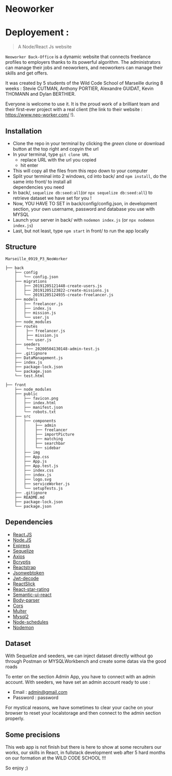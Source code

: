 # Neoworker

# Deployement : 

> A Node/React Js website

`Neoworker Back-Office` is a dynamic website that connects freelance profiles to employers thanks to its powerful algorithm. The administrators can manage their jobs and neoworkers, and neoworkers can manage their skills and get offers.

It was created by 5 students of the Wild Code School of Marseille during 8 weeks : Stevie CUTMAN, Anthony PORTIER, Alexandre GUIDAT, Kevin THOMANN and Dylan BERTHIER.

Everyone is welcome to use it. It is the proud work of a brilliant team and their first-ever project with a real client (the link to their website : https://www.neo-worker.com/ !).

## Installation
- Clone the repo in your terminal by clicking the _green_ clone or download button at the top right and copyin the url
- In your terminal, type ```git clone URL```
  - replace URL with the url you copied
  - hit enter
- This will copy all the files from this repo down to your computer
- Split your terminal into 2 windows, cd into back/ and ```npm install```, do the same into front/ to install all      
  dependencies you need
- In back/, ```sequelize db:seed:all```(or ```npx sequelize db:seed:all```)  to retrieve dataset we have set for you !
- Now, YOU HAVE TO SET in back/config/config.json, in development section, your own username, password and database you use   with MYSQL
- Launch your server in back/ with ```nodemon index.js``` (or ```npx nodemon index.js```)
- Last, but not least, type ```npm start``` in front/ to run the app locally

## Structure
```
Marseille_0919_P3_NeoWorker

├── back 
    ├── config
    │   └── config.json
    ├── migrations
    │   ├── 20191205121448-create-users.js
    │   ├── 20191205123822-create-missions.js
    │   └── 20191205124935-create-freelancer.js
    ├── models
    │   ├── freelancer.js
    │   ├── index.js
    │   ├── mission.js
    │   └── user.js
    ├── node_modules
    ├── routes
    │    ├── freelancer.js
    │    ├── mission.js
    │    └── user.js
    ├── seeders
    │    └── 20200504130148-admin-test.js
    ├── .gitignore
    ├── DataManagement.js
    ├── index.js  
    ├── package-lock.json
    └── package.json
    └── test.html

├── front 
    ├── node_modules
    ├── public
    │   ├── favicon.png
    │   ├── index.html
    │   ├── manifest.json
    │   └── robots.txt
    ├── src
    │   ├── components
    │   │    ├── admin
    │   │    ├── freelancer
    │   │    ├── importPicture
    │   │    ├── matching
    │   │    ├── searchbar
    │   │    └── sidebar
    │   ├── img
    │   ├── App.css
    │   ├── App.js
    │   ├── App.test.js
    │   ├── index.css
    │   ├── index.js
    │   ├── logo.svg
    │   ├── serviceWorker.js
    │   └── setupTests.js
    ├── .gitignore
    ├── README.md
    ├── package-lock.json
    └── package.json
```
## Dependencies
- [React.JS](https://reactjs.org/)
- [Node.JS](https://nodejs.org/)
- [Express](https://expressjs.com/fr/)
- [Sequelize](https://sequelize.org/)
- [Axios](https://www.npmjs.com/package/axios)
- [Bcryptjs](https://www.npmjs.com/package/bcrypt)
- [Reactstrap](https://www.npmjs.com/package/reactstrap)
- [Jsonwebtoken](https://www.npmjs.com/package/jsonwebtoken)
- [Jwt-decode](https://www.npmjs.com/package/jwt-decode)
- [ReactSlick](https://www.npmjs.com/package/react-slick)
- [React-star-rating](https://www.npmjs.com/package/react-star-ratings)
- [Semantic-ui-react](https://www.npmjs.com/package/semantic-ui)
- [Body-parser](https://www.npmjs.com/package/body-parser)
- [Cors](https://www.npmjs.com/package/cors)
- [Multer](https://www.npmjs.com/package/multer)
- [Mysql2](https://www.npmjs.com/package/mysql2)
- [Node-schedules](https://www.npmjs.com/package/node-schedule)
- [Nodemon](https://www.npmjs.com/package/nodemon)

## Dataset

With Sequelize and seeders, we can inject dataset directly without go through Postman or MYSQLWorkbench and create some datas via the good roads

To enter on the section Admin App, you have to connect with an admin account. With seeders, we have set an admin account ready to use :
- Email : admin@gmail.com
- Password : password

For mystical reasons, we have sometimes to clear your cache on your browser to reset your localstorage and then connect to the admin section properly.

## Some precisions

This web app is not finish but there is here to show at some recruiters our works, our skills in React, in fullstack development web after 5 hard months on our formation at the WILD CODE SCHOOL !!!

So enjoy ;)
